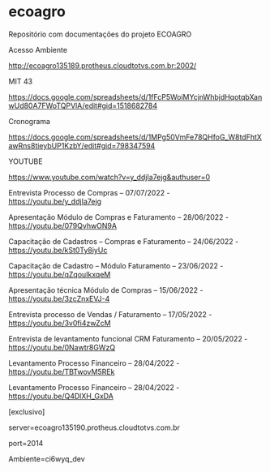 # ecoagro
Repositório com documentações do projeto ECOAGRO

Acesso Ambiente

http://ecoagro135189.protheus.cloudtotvs.com.br:2002/

MIT 43

https://docs.google.com/spreadsheets/d/1fFcP5WoiMYcjnWhbjdHqotqbXanwUd80A7FWoTQPVlA/edit#gid=1518682784

Cronograma

https://docs.google.com/spreadsheets/d/1MPg50VmFe78QHfoG_W8tdFhtXawRns8tieybUP1KzbY/edit#gid=798347594

YOUTUBE

https://www.youtube.com/watch?v=y_ddjIa7ejg&authuser=0

Entrevista Processo de Compras – 07/07/2022 - https://youtu.be/y_ddjIa7ejg

Apresentação Módulo de Compras e Faturamento – 28/06/2022 - https://youtu.be/079QvhwON9A

Capacitação de Cadastros – Compras e Faturamento – 24/06/2022 - https://youtu.be/kSt0Ty8iyUc

Capacitação de Cadastro – Módulo Faturamento – 23/06/2022 - https://youtu.be/qZqouIkxqeM

Apresentação técnica Módulo de Compras – 15/06/2022 - https://youtu.be/3zcZnxEVJ-4

Entrevista processo de Vendas / Faturamento – 17/05/2022 - https://youtu.be/3v0fi4zwZcM

Entrevista de levantamento funcional CRM Faturamento – 20/05/2022 - https://youtu.be/0Nawtr8GWzQ

Levantamento Processo Financeiro – 28/04/2022 - https://youtu.be/TBTwovM5REk

Levantamento Processo Financeiro – 28/04/2022 - https://youtu.be/Q4DlXH_GxDA

[exclusivo]

server=ecoagro135190.protheus.cloudtotvs.com.br

port=2014

Ambiente=ci6wyq_dev
